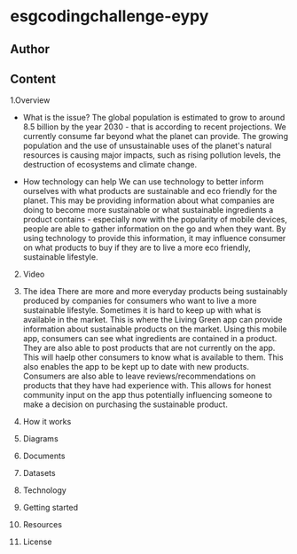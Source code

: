 # esgcodingchallenge-eypy


## Author


## Content


1.Overview
- What is the issue?
The global population is estimated to grow to around 8.5 billion by the year 2030 - that is according to recent projections. We currently consume far beyond what the planet can provide. The growing population and the use of unsustainable uses of the planet's natural resources is causing major impacts, such as rising pollution levels, the destruction of ecosystems and climate change.

- How technology can help
We can use technology to better inform ourselves with what products are sustainable and eco friendly for the planet. This may be providing information about what companies are doing to become more sustainable or what sustainable ingredients a product contains - especially now with the popularity of mobile devices, people are able to gather information on the go and when they want. By using technology to provide this information, it may influence consumer on what products to buy if they are to live a more eco friendly, sustainable lifestyle.
2. Video
3. The idea
There are more and more everyday products being sustainably produced by companies for consumers who want to live a more sustainable lifestyle. Sometimes it is hard to keep up with what is available in the market. This is where the Living Green app can provide information about sustainable products on the market.
Using this mobile app, consumers can see what ingredients are contained in a product. They are also able to post products that are not currently on the app. This will haelp other consumers to know what is available to them. This also enables the app to be kept up to date with new products.
Consumers are also able to leave reviews/recommendations on products that they have had experience with. This allows for honest community input on the app thus potentially influencing someone to make a decision on purchasing the sustainable product. 

5. How it works
6. Diagrams
7. Documents
8. Datasets
9. Technology
10. Getting started
11. Resources
12. License
